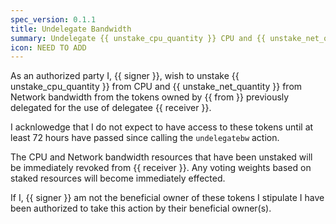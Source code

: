```yaml
---
spec_version: 0.1.1
title: Undelegate Bandwidth
summary: Undelegate {{ unstake_cpu_quantity }} CPU and {{ unstake_net_quantity }} Network bandwidth from {{ receiver }}
icon: NEED TO ADD
--- 
```


As an authorized party I, {{ signer }}, wish to unstake {{ unstake_cpu_quantity }} from CPU and {{ unstake_net_quantity }} from Network bandwidth from the tokens owned by {{ from }} previously delegated for the use of delegatee {{ receiver }}. 

I acknlowedge that I do not expect to have access to these tokens until at least 72 hours have passed since calling the `undelegatebw` action.

The CPU and Network bandwidth resources that have been unstaked will be immediately revoked from {{ receiver }}. Any voting weights based on staked resources will become immediately effected. 

If I, {{ signer }} am not the beneficial owner of these tokens I stipulate I have been authorized to take this action by their beneficial owner(s). 
